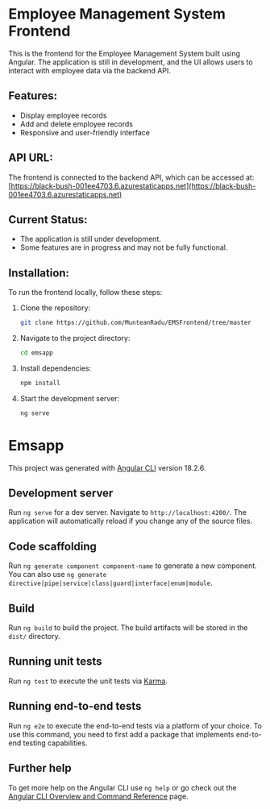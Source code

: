 # Employee Management System Frontend

This is the frontend for the Employee Management System built using Angular. The application is still in development, and the UI allows users to interact with employee data via the backend API.

## Features:
- Display employee records
- Add and delete employee records
- Responsive and user-friendly interface

## API URL:
The frontend is connected to the backend API, which can be accessed at:
[https://black-bush-001ee4703.6.azurestaticapps.net](https://black-bush-001ee4703.6.azurestaticapps.net)

## Current Status:
- The application is still under development.
- Some features are in progress and may not be fully functional.

## Installation:
To run the frontend locally, follow these steps:
1. Clone the repository:
   ```bash
   git clone https://github.com/MunteanRadu/EMSFrontend/tree/master
2. Navigate to the project directory:
   ```bash
   cd emsapp
3. Install dependencies:
   ```bash
   npm install
4. Start the development server:
   ```bash
   ng serve

# Emsapp

This project was generated with [Angular CLI](https://github.com/angular/angular-cli) version 18.2.6.

## Development server

Run `ng serve` for a dev server. Navigate to `http://localhost:4200/`. The application will automatically reload if you change any of the source files.

## Code scaffolding

Run `ng generate component component-name` to generate a new component. You can also use `ng generate directive|pipe|service|class|guard|interface|enum|module`.

## Build

Run `ng build` to build the project. The build artifacts will be stored in the `dist/` directory.

## Running unit tests

Run `ng test` to execute the unit tests via [Karma](https://karma-runner.github.io).

## Running end-to-end tests

Run `ng e2e` to execute the end-to-end tests via a platform of your choice. To use this command, you need to first add a package that implements end-to-end testing capabilities.

## Further help

To get more help on the Angular CLI use `ng help` or go check out the [Angular CLI Overview and Command Reference](https://angular.dev/tools/cli) page.
